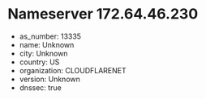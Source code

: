 # Nameserver 172.64.46.230

* as_number: 13335
* name: Unknown
* city: Unknown
* country: US
* organization: CLOUDFLARENET
* version: Unknown
* dnssec: true
